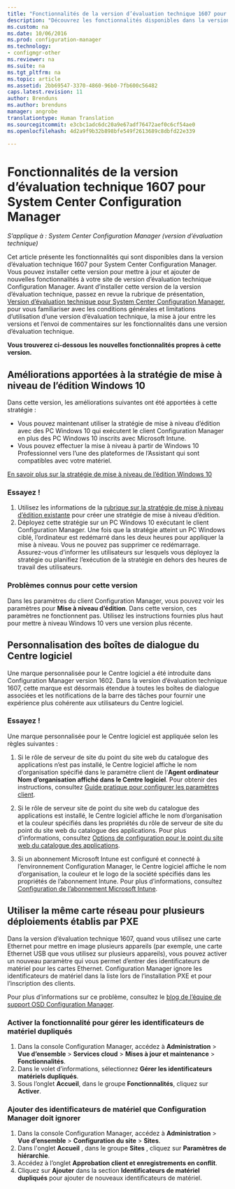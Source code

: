 ```yaml
---
title: "Fonctionnalités de la version d’évaluation technique 1607 pour System Center Configuration Manager"
description: "Découvrez les fonctionnalités disponibles dans la version d’évaluation technique 1607 pour System Center Configuration Manager."
ms.custom: na
ms.date: 10/06/2016
ms.prod: configuration-manager
ms.technology:
- configmgr-other
ms.reviewer: na
ms.suite: na
ms.tgt_pltfrm: na
ms.topic: article
ms.assetid: 2bb69547-3370-4860-96b0-7fb600c56482
caps.latest.revision: 11
author: Brenduns
ms.author: brenduns
manager: angrobe
translationtype: Human Translation
ms.sourcegitcommit: e3cbc1adc6dc20a9e67adf76472aef0c6cf54ae0
ms.openlocfilehash: 4d2a9f9b32b898bfe549f2613689c8dbfd22e339

---
```

# <a name="capabilities-in-technical-preview-1607-for-system-center-configuration-manager"></a>Fonctionnalités de la version d’évaluation technique 1607 pour System Center Configuration Manager

*S’applique à : System Center Configuration Manager (version d’évaluation technique)*

Cet article présente les fonctionnalités qui sont disponibles dans la version d’évaluation technique 1607 pour System Center Configuration Manager. Vous pouvez installer cette version pour mettre à jour et ajouter de nouvelles fonctionnalités à votre site de version d’évaluation technique Configuration Manager.      Avant d’installer cette version de la version d’évaluation technique, passez en revue la rubrique de présentation, [Version d’évaluation technique pour System Center Configuration Manager](../../core/get-started/technical-preview.md), pour vous familiariser avec les conditions générales et limitations d’utilisation d’une version d’évaluation technique, la mise à jour entre les versions et l’envoi de commentaires sur les fonctionnalités dans une version d’évaluation technique.    


**Vous trouverez ci-dessous les nouvelles fonctionnalités propres à cette version.**  

## <a name="a-namedmpeditionaimprovements-to-the-windows-10-edition-upgrade-policy"></a><a name="dmp_edition"></a>Améliorations apportées à la stratégie de mise à niveau de l’édition Windows 10

Dans cette version, les améliorations suivantes ont été apportées à cette stratégie :

* Vous pouvez maintenant utiliser la stratégie de mise à niveau d’édition avec des PC Windows 10 qui exécutent le client Configuration Manager en plus des PC Windows 10 inscrits avec Microsoft Intune.
* Vous pouvez effectuer la mise à niveau à partir de Windows 10 Professionnel vers l’une des plateformes de l’Assistant qui sont compatibles avec votre matériel.

[En savoir plus sur la stratégie de mise à niveau de l’édition Windows 10](/sccm/compliance/deploy-use/upgrade-windows-version)

### <a name="try-it-out"></a>Essayez !

1. Utilisez les informations de la [rubrique sur la stratégie de mise à niveau d’édition existante](/sccm/compliance/deploy-use/upgrade-windows-version) pour créer une stratégie de mise à niveau d’édition.
2. Déployez cette stratégie sur un PC Windows 10 exécutant le client Configuration Manager.
Une fois que la stratégie atteint un PC Windows ciblé, l’ordinateur est redémarré dans les deux heures pour appliquer la mise à niveau. Vous ne pouvez pas supprimer ce redémarrage. Assurez-vous d’informer les utilisateurs sur lesquels vous déployez la stratégie ou planifiez l’exécution de la stratégie en dehors des heures de travail des utilisateurs.

### <a name="known-issue-with-this-release"></a>Problèmes connus pour cette version
Dans les paramètres du client Configuration Manager, vous pouvez voir les paramètres pour **Mise à niveau d’édition**. Dans cette version, ces paramètres ne fonctionnent pas. Utilisez les instructions fournies plus haut pour mettre à niveau Windows 10 vers une version plus récente.

## <a name="customizable-branding-for-software-center-dialogs"></a>Personnalisation des boîtes de dialogue du Centre logiciel

Une marque personnalisée pour le Centre logiciel a été introduite dans Configuration Manager version 1602. Dans la version d’évaluation technique 1607, cette marque est désormais étendue à toutes les boîtes de dialogue associées et les notifications de la barre des tâches pour fournir une expérience plus cohérente aux utilisateurs du Centre logiciel.

### <a name="try-it-out"></a>Essayez !

Une marque personnalisée pour le Centre logiciel est appliquée selon les règles suivantes :

1. Si le rôle de serveur de site du point du site web du catalogue des applications n’est pas installé, le Centre logiciel affiche le nom d’organisation spécifié dans le paramètre client de l’**Agent ordinateur** **Nom d’organisation affiché dans le Centre logiciel**. Pour obtenir des instructions, consultez [Guide pratique pour configurer les paramètres client](../../core/clients/deploy/configure-client-settings.md).

2. Si le rôle de serveur site de point du site web du catalogue des applications est installé, le Centre logiciel affiche le nom d’organisation et la couleur spécifiés dans les propriétés du rôle de serveur de site du point du site web du catalogue des applications. Pour plus d’informations, consultez [Options de configuration pour le point du site web du catalogue des applications](../../core/servers/deploy/configure/configuration-options-for-site-system-roles.md#Application-Catalog-website-point).

3. Si un abonnement Microsoft Intune est configuré et connecté à l’environnement Configuration Manager, le Centre logiciel affiche le nom d’organisation, la couleur et le logo de la société spécifiés dans les propriétés de l’abonnement Intune. Pour plus d’informations, consultez [Configuration de l’abonnement Microsoft Intune](../../mdm/deploy-use/setup-hybrid-mdm.md#step-3-configure-intune-subscription).

## <a name="use-the-same-network-adapter-for-multiple-pxe-initiated-deployments"></a>Utiliser la même carte réseau pour plusieurs déploiements établis par PXE
Dans la version d’évaluation technique 1607, quand vous utilisez une carte Ethernet pour mettre en image plusieurs appareils (par exemple, une carte Ethernet USB que vous utilisez sur plusieurs appareils), vous pouvez activer un nouveau paramètre qui vous permet d’entrer des identificateurs de matériel pour les cartes Ethernet. Configuration Manager ignore les identificateurs de matériel dans la liste lors de l’installation PXE et pour l’inscription des clients.

Pour plus d’informations sur ce problème, consultez le [blog de l’équipe de support OSD Configuration Manager](https://blogs.technet.microsoft.com/system_center_configuration_manager_operating_system_deployment_support_blog/2015/08/27/reusing-the-same-nic-for-multiple-pxe-initiated-deployments-in-system-center-configuration-manger-osd/).  

### <a name="enable-the-feature-to-manage-duplicate-hardware-identifiers"></a>Activer la fonctionnalité pour gérer les identificateurs de matériel dupliqués  
1. Dans la console Configuration Manager, accédez à **Administration** > **Vue d’ensemble** > **Services cloud** > **Mises à jour et maintenance** > **Fonctionnalités**.
2. Dans le volet d’informations, sélectionnez **Gérer les identificateurs matériels dupliqués**.
3. Sous l’onglet **Accueil**, dans le groupe **Fonctionnalités**, cliquez sur **Activer**.

### <a name="add-hardware-identifiers-for-configuration-manager-to-ignore"></a>Ajouter des identificateurs de matériel que Configuration Manager doit ignorer  
1. Dans la console Configuration Manager, accédez à **Administration** > **Vue d’ensemble** > **Configuration du site** > **Sites**.
2. Dans l'onglet **Accueil** , dans le groupe **Sites** , cliquez sur **Paramètres de hiérarchie**.
3. Accédez à l’onglet **Approbation client et enregistrements en conflit**.
4. Cliquez sur **Ajouter** dans la section **Identificateurs de matériel dupliqués** pour ajouter de nouveaux identificateurs de matériel.



<!--HONumber=Nov16_HO1-->



